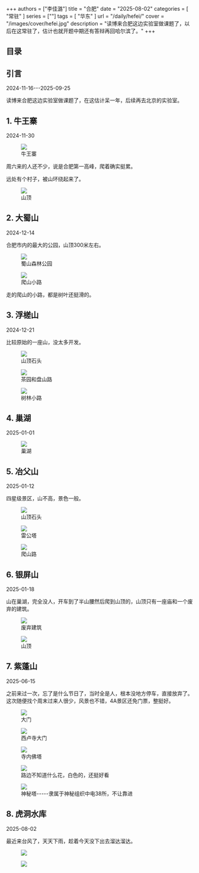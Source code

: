 +++
authors = ["李佳潞"]
title = "合肥"
date = "2025-08-02"
categories = [
    "常驻"
]
series = [""]
tags = [
    "华东"
]
url = "/daily/hefei/"
cover = "/images/cover/hefei.jpg"
description = "读博来合肥这边实验室做课题了，以后在这常驻了，估计也就开题中期还有答辩再回哈尔滨了。"
+++
<!DOCTYPE html>
<html lang="zh-CN">
<head>
    <meta charset="UTF-8">
    <meta name="viewport" content="width=device-width, initial-scale=1.0">
    <link rel="stylesheet" href="/assets/css/styles.css">
    <script src="/assets/js/toc.js"></script>    
</head>
<body>
    <article>
        <nav>
            <h2>目录</h2>
            <ul id="toc">
                <!-- 目录项会在这里动态生成 -->
            </ul>
        </nav>
        <section>
            <h2>引言</h2>
            <p>2024-11-16---2025-09-25</p>
            <p> 读博来合肥这边实验室做课题了，在这估计呆一年，后续再去北京的实验室。</p>
        </section>
        <section>
            <h2>1. 牛王寨</h2>
            <p>2024-11-30 <i class="fas fa-sun"></i></p>
            <div class="container">
                <div class="image">
                    <figure>
                        <a data-fancybox="gallery" href="https://cdn.heirenlop.com/daily-record/hefei1.jpg">
    <img src="https://cdn.heirenlop.com/daily-record/hefei1.jpg" loading="lazy">
</a>
                        <figcaption>牛王寨</figcaption>
                    </figure>
                </div>
                <div class="text">
                    <p>周六来的人还不少，说是合肥第一高峰，爬着确实挺累。</p>
                </div>
            </div>
            <p>远处有个村子，被山环绕起来了。</p>
            <div class="container">
                <div class="image">
                    <figure>
                        <a data-fancybox="gallery" href="https://cdn.heirenlop.com/daily-record/hefei2.jpg">
    <img src="https://cdn.heirenlop.com/daily-record/hefei2.jpg" loading="lazy">
</a>
                        <figcaption>山顶</figcaption>
                    </figure>
                </div>
            </div>
        </section>
        <section>
            <h2>2. 大蜀山</h2>
            <p>2024-12-14 <i class="fas fa-sun"></i></p>
            <p>合肥市内的最大的公园，山顶300米左右。</p>
            <div class="container">
                <div class="image">
                    <figure>
                        <a data-fancybox="gallery" href="https://cdn.heirenlop.com/daily-record/hefei3.jpg">
    <img src="https://cdn.heirenlop.com/daily-record/hefei3.jpg" loading="lazy">
</a>
                        <figcaption>蜀山森林公园</figcaption>
                    </figure>
                </div>
            </div>
            <div class="container">
                <div class="image">
                    <figure>
                        <a data-fancybox="gallery" href="https://cdn.heirenlop.com/daily-record/hefei4.jpg">
    <img src="https://cdn.heirenlop.com/daily-record/hefei4.jpg" loading="lazy">
</a>
                        <figcaption>爬山小路</figcaption>
                    </figure>
                </div>
                <div class="text">
                    <p>走的爬山的小路，都是树叶还挺滑的。</p>
                </div>
            </div>
        </section>
        <section>
            <h2>3. 浮槎山</h2>
            <p>2024-12-21 <i class="fas fa-cloud"></i></p>
            <p>比较原始的一座山，没太多开发。</p>
            <div class="container">
                <div class="image">
                    <figure>
                        <a data-fancybox="gallery" href="https://cdn.heirenlop.com/daily-record/hefei5.jpg">
    <img src="https://cdn.heirenlop.com/daily-record/hefei5.jpg" loading="lazy">
</a>
                        <figcaption>山顶石头</figcaption>
                    </figure>
                </div>
            </div>
            <div class="container">
                <div class="image">
                    <figure>
                        <a data-fancybox="gallery" href="https://cdn.heirenlop.com/daily-record/hefei6.jpg">
    <img src="https://cdn.heirenlop.com/daily-record/hefei6.jpg" loading="lazy">
</a>
                        <figcaption>茶园和盘山路</figcaption>
                    </figure>
                </div>
            </div>
            <div class="container">
                <div class="image">
                    <figure>
                        <a data-fancybox="gallery" href="https://cdn.heirenlop.com/daily-record/hefei7.jpg">
    <img src="https://cdn.heirenlop.com/daily-record/hefei7.jpg" loading="lazy">
</a>
                        <figcaption>树林小路</figcaption>
                    </figure>
                </div>
            </div>
        </section>
        <section>
            <h2>4. 巢湖</h2>
            <p>2025-01-01 <i class="fas fa-cloud"></i></p>
            <div class="container">
                <div class="image">
                    <figure>
                        <a data-fancybox="gallery" href="https://cdn.heirenlop.com/daily-record/hefei8.jpg">
    <img src="https://cdn.heirenlop.com/daily-record/hefei8.jpg" loading="lazy">
</a>
                        <figcaption>巢湖</figcaption>
                    </figure>
                </div>
            </div>
        </section>
        <section>
            <h2>5. 冶父山</h2>
            <p>2025-01-12 <i class="fas fa-cloud"></i></p>
            <p>四星级景区，山不高，景色一般。</p>
            <div class="container">
                <div class="image">
                    <figure>
                        <a data-fancybox="gallery" href="https://cdn.heirenlop.com/daily-record/hefei10.jpg">
    <img src="https://cdn.heirenlop.com/daily-record/hefei10.jpg" loading="lazy">
</a>
                        <figcaption>山顶石头</figcaption>
                    </figure>
                </div>
            </div>
            <div class="container">
                <div class="image">
                    <figure>
                        <a data-fancybox="gallery" href="https://cdn.heirenlop.com/daily-record/hefei9.jpg">
    <img src="https://cdn.heirenlop.com/daily-record/hefei9.jpg" loading="lazy">
</a>
                        <figcaption>雷公塔</figcaption>
                    </figure>
                </div>
                <div class="image">
                    <figure>
                        <a data-fancybox="gallery" href="https://cdn.heirenlop.com/daily-record/hefei11.jpg">
    <img src="https://cdn.heirenlop.com/daily-record/hefei11.jpg" loading="lazy">
</a>
                        <figcaption>爬山路</figcaption>
                    </figure>
                </div>
        </section>
        <section>
            <h2>6. 银屏山</h2>
            <p>2025-01-18 <i class="fas fa-sun"></i></p>
            <p>山在巢湖，完全没人，开车到了半山腰然后爬到山顶的，山顶只有一座庙和一个废弃的建筑。</p>
            <div class="container">
                <div class="image">
                    <figure>
                        <a data-fancybox="gallery" href="https://cdn.heirenlop.com/daily-record/hefei12.jpg">
    <img src="https://cdn.heirenlop.com/daily-record/hefei12.jpg" loading="lazy">
</a>
                        <figcaption>废弃建筑</figcaption>
                    </figure>
                </div>
            </div>
            <div class="container">
                <div class="image">
                    <figure>
                        <a data-fancybox="gallery" href="https://cdn.heirenlop.com/daily-record/hefei13.jpg">
    <img src="https://cdn.heirenlop.com/daily-record/hefei13.jpg" loading="lazy">
</a>
                        <figcaption>山顶</figcaption>
                    </figure>
                </div>
        </section>
               <section>
            <h2>7. 紫蓬山</h2>
            <p>2025-06-15 <i class="fas fa-cloud"></i></p>
            <p>之前来过一次，忘了是什么节日了，当时全是人，根本没地方停车，直接放弃了。这次随便找个周末过来人很少，风景也不错，4A景区还免门票，整挺好。</p>
            <div class="container">
                <div class="image">
                    <figure>
                        <a data-fancybox="gallery" href="https://cdn.heirenlop.com/daily-record/hefei20.png">
    <img src="https://cdn.heirenlop.com/daily-record/hefei20.png" loading="lazy">
</a>         
                        <figcaption>大门</figcaption>
                    </figure>
                </div>
            </div>
            <div class="container">
                <div class="image">
                    <figure>
                        <a data-fancybox="gallery" href="https://cdn.heirenlop.com/daily-record/hefei20.png">
    <img src="https://cdn.heirenlop.com/daily-record/hefei21.png" loading="lazy">
</a>          
                        <figcaption>西卢寺大门</figcaption>
                    </figure>
                </div>
            </div>
                        <div class="container">
                <div class="image">
                    <figure>
                        <a data-fancybox="gallery" href="https://cdn.heirenlop.com/daily-record/hefei22.png">
    <img src="https://cdn.heirenlop.com/daily-record/hefei22.png" loading="lazy">
</a>
                        <figcaption>寺内佛塔</figcaption>
                    </figure>
                </div>
            </div>
                                    <div class="container">
                <div class="image">
                    <figure>
                        <a data-fancybox="gallery" href="https://cdn.heirenlop.com/daily-record/hefei23.png">
    <img src="https://cdn.heirenlop.com/daily-record/hefei23.png" loading="lazy">
</a>
                        <figcaption>路边不知道什么花，白色的，还挺好看</figcaption>
                    </figure>
                </div>
            </div>
                                                <div class="container">
                <div class="image">
                    <figure>
                        <a data-fancybox="gallery" href="https://cdn.heirenlop.com/daily-record/hefei24.png">
    <img src="https://cdn.heirenlop.com/daily-record/hefei24.png" loading="lazy">
</a>
                        <figcaption>神秘塔-----隶属于神秘组织中电38所，不让靠进</figcaption>
                    </figure>
                </div>
        </section>
        <section>
        <h2>8. 虎洞水库</h2>
            <p>2025-08-02 <i class="fas fa-cloud"></i></p>
            <p>最近来台风了，天天下雨，趁着今天没下出去溜达溜达。</p>
            <div class="container">
                <div class="image">
                    <figure>
                        <a data-fancybox="gallery" href="https://cdn.heirenlop.com/daily-record/hefei25.jpg">
    <img src="https://cdn.heirenlop.com/daily-record/hefei25.jpg" loading="lazy">
</a>
                    </figure>
                </div>
            </div>
            <div class="container">
                <div class="image">
                    <figure>
                        <a data-fancybox="gallery" href="https://cdn.heirenlop.com/daily-record/hefei26.jpg">
    <img src="https://cdn.heirenlop.com/daily-record/hefei26.jpg" loading="lazy">
</a>
                    </figure>
                </div>
        </section>
    </article>
</body>
</html>